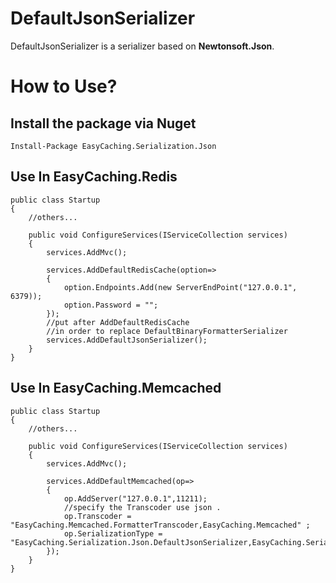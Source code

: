 # DefaultJsonSerializer

DefaultJsonSerializer is a serializer based on **Newtonsoft.Json**.

# How to Use?

## Install the package via Nuget

```
Install-Package EasyCaching.Serialization.Json
```

## Use In EasyCaching.Redis

```
public class Startup
{
    //others...

    public void ConfigureServices(IServiceCollection services)
    {
        services.AddMvc();

        services.AddDefaultRedisCache(option=>
        {                
            option.Endpoints.Add(new ServerEndPoint("127.0.0.1", 6379));
            option.Password = "";                                                  
        });
        //put after AddDefaultRedisCache
        //in order to replace DefaultBinaryFormatterSerializer
        services.AddDefaultJsonSerializer();
    }
}
```

## Use In EasyCaching.Memcached

```
public class Startup
{
    //others...

    public void ConfigureServices(IServiceCollection services)
    {
        services.AddMvc();

        services.AddDefaultMemcached(op=>
        {                
            op.AddServer("127.0.0.1",11211);
            //specify the Transcoder use json .
            op.Transcoder = "EasyCaching.Memcached.FormatterTranscoder,EasyCaching.Memcached" ;
            op.SerializationType = "EasyCaching.Serialization.Json.DefaultJsonSerializer,EasyCaching.Serialization.Json";
        });
    }
}
```
